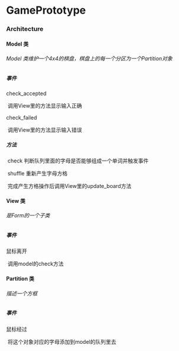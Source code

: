 # GamePrototype

### Architecture

#### Model 类

###### Model 类维护一个4x4的棋盘，棋盘上的每一个分区为一个Partition对象

##### 事件

check_accepted

​	调用View里的方法显示输入正确

check_failed

​	调用View里的方法显示输入错误

##### 方法

​	check	判断队列里面的字母是否能够组成一个单词并触发事件

​	shuffle	重新产生字母方格

​			完成产生方格操作后调用View里的update_board方法

#### View 类

###### 是Form的一个子类

##### 事件

鼠标离开

​	调用model的check方法



#### Partition 类

###### 描述一个方框

##### 事件

鼠标经过

​	将这个对象对应的字母添加到model的队列里去

